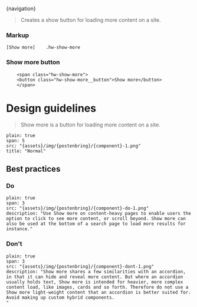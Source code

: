 
{navigation}


> Creates a show button for loading more content on a site.

### Markup
```code
[Show more]    .hw-show-more
```



### Show more button

```html|span-6,plain,light
    <span class="hw-show-more">
    <button class="hw-show-more__button">Show more</button>
    </span>
```








# Design guidelines

> Show more is a button for loading more content on a site.


```image
plain: true
span: 5
src: "{assets}/img/{postenbring}/{component}-1.png"
title: "Normal"
```






## Best practices

### Do

```image
plain: true
span: 3
src: "{assets}/img/{postenbring}/{component}-do-1.png"
description: "Use Show more on content-heavy pages to enable users the option to click to see more content, or scroll beyond. Show more can also be used at the bottom of a search page to load more results for instance."
```

### Don't
  
```image
plain: true
span: 3
src: "{assets}/img/{postenbring}/{component}-dont-1.png"
description: "Show more shares a few similarities with an accordion, in that it can hide and reveal more content. But where an accordion usually holds text, Show more is intended for heavier, more complex content load, like images, cards and so forth. Therefore do not use a Show more light-weight content that an accordion is better suited for. Avoid making up custom hybrid components.
"
```